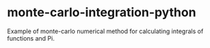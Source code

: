 # monte-carlo-integration-python
Example of monte-carlo numerical method for calculating integrals of functions and Pi. 
